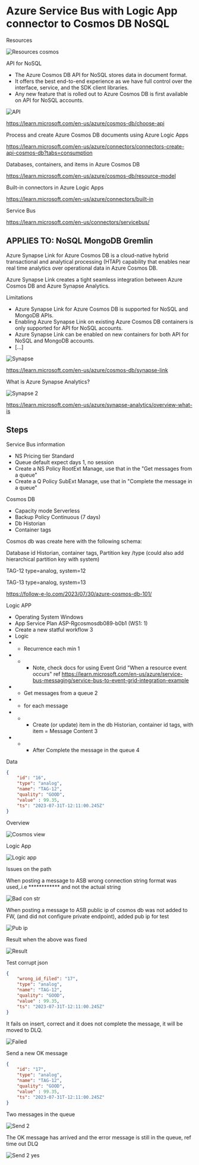 # Azure Service Bus with Logic App connector to Cosmos DB NoSQL


Resources

![Resources cosmos ](https://github.com/spawnmarvel/quickguides/blob/main/eventhub/images/resourcescosmos.jpg)


API for NoSQL
* The Azure Cosmos DB API for NoSQL stores data in document format. 
* It offers the best end-to-end experience as we have full control over the interface, service, and the SDK client libraries. 
* Any new feature that is rolled out to Azure Cosmos DB is first available on API for NoSQL accounts.

![API ](https://github.com/spawnmarvel/quickguides/blob/main/eventhub/images/api.jpg)

https://learn.microsoft.com/en-us/azure/cosmos-db/choose-api

Process and create Azure Cosmos DB documents using Azure Logic Apps

https://learn.microsoft.com/en-us/azure/connectors/connectors-create-api-cosmos-db?tabs=consumption

Databases, containers, and items in Azure Cosmos DB

https://learn.microsoft.com/en-us/azure/cosmos-db/resource-model

Built-in connectors in Azure Logic Apps

https://learn.microsoft.com/en-us/azure/connectors/built-in

Service Bus

https://learn.microsoft.com/en-us/connectors/servicebus/

## APPLIES TO:  NoSQL  MongoDB  Gremlin

Azure Synapse Link for Azure Cosmos DB is a cloud-native hybrid transactional and analytical processing (HTAP) capability that enables near real time analytics over operational data in Azure Cosmos DB. 

Azure Synapse Link creates a tight seamless integration between Azure Cosmos DB and Azure Synapse Analytics.

Limitations
* Azure Synapse Link for Azure Cosmos DB is supported for NoSQL and MongoDB APIs.
* Enabling Azure Synapse Link on existing Azure Cosmos DB containers is only supported for API for NoSQL accounts. 
* Azure Synapse Link can be enabled on new containers for both API for NoSQL and MongoDB accounts.
* [...]

![Synapse ](https://github.com/spawnmarvel/quickguides/blob/main/eventhub/images/synapse.jpg)

https://learn.microsoft.com/en-us/azure/cosmos-db/synapse-link


What is Azure Synapse Analytics?

![Synapse 2 ](https://github.com/spawnmarvel/quickguides/blob/main/eventhub/images/synapse2.jpg)

https://learn.microsoft.com/en-us/azure/synapse-analytics/overview-what-is


## Steps

Service Bus information
* NS Pricing tier Standard
* Queue default expect days 1, no session
* Create a NS Policy RootExt Manage, use that in the "Get messages from a queue"
* Create a Q Policy SubExt Manage, use that in "Complete the message in a queue"

Cosmos DB
* Capacity mode Serverless
* Backup Policy Continuous (7 days)
* Db Historian
* Container tags

Cosmos db was create here with the following schema:

Database id Historian, container tags, Partition key /type (could also add hierarchical partition key with system)

TAG-12 type=analog, system=12

TAG-13 type=analog, system=13

https://follow-e-lo.com/2023/07/30/azure-cosmos-db-101/


Logic APP
* Operating System Windows
* App Service Plan ASP-Rgcosmosdb089-b0b1 (WS1: 1)
* Create a new statful workflow 3
* Logic
* * Recurrence each min 1
* * *   Note, check docs for using Event Grid "When a resource event occurs" ref https://learn.microsoft.com/en-us/azure/service-bus-messaging/service-bus-to-event-grid-integration-example
* * Get messages from a queue 2
* * for each message 
* * * Create (or update) item in the db Historian, container id tags, with item = Message Content 3
* * * After Complete the message in the queue 4



Data

```json
{
    "id": "16",
    "type": "analog",
    "name": "TAG-12",
    "quality": "GOOD",
    "value" : 99.35,
    "ts": "2023-07-31T-12:11:00.245Z"
}


```
Overview

![Cosmos view ](https://github.com/spawnmarvel/quickguides/blob/main/eventhub/images/cosmosview.jpg)

Logic App

![Logic app ](https://github.com/spawnmarvel/quickguides/blob/main/eventhub/images/logicappcosmos.jpg)

Issues on the path

When posting a message to ASB wrong connection string format was used,.i.e ************ and not the actual string

![Bad con str ](https://github.com/spawnmarvel/quickguides/blob/main/eventhub/images/badconstr.jpg)

When posting a message to ASB public ip of cosmos db was not added to FW, (and did not configure private endpoint), added pub ip for test

![Pub ip ](https://github.com/spawnmarvel/quickguides/blob/main/eventhub/images/pubip.jpg)

Result when the above was fixed

![Result ](https://github.com/spawnmarvel/quickguides/blob/main/eventhub/images/result.jpg)


Test corrupt json

```json
{
    "wrong_id_filed": "17",
    "type": "analog",
    "name": "TAG-12",
    "quality": "GOOD",
    "value" : 99.35,
    "ts": "2023-07-31T-12:11:00.245Z"
}
```
It fails on insert, correct and it does not complete the message, it will be moved to DLQ.

![Failed ](https://github.com/spawnmarvel/quickguides/blob/main/eventhub/images/failed.jpg)

Send a new OK message

```json
{
    "id": "17",
    "type": "analog",
    "name": "TAG-12",
    "quality": "GOOD",
    "value" : 99.35,
    "ts": "2023-07-31T-12:11:00.245Z"
}
```

Two messages in the queue

![Send 2 ](https://github.com/spawnmarvel/quickguides/blob/main/eventhub/images/send2.jpg)

The OK message has arrived and the error message is still in the queue, ref time out DLQ

![Send 2 yes ](https://github.com/spawnmarvel/quickguides/blob/main/eventhub/images/send2yes.jpg)

